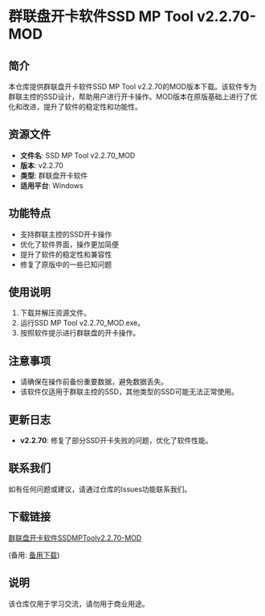 # 群联盘开卡软件SSD MP Tool v2.2.70-MOD

## 简介
本仓库提供群联盘开卡软件SSD MP Tool v2.2.70的MOD版本下载。该软件专为群联主控的SSD设计，帮助用户进行开卡操作。MOD版本在原版基础上进行了优化和改进，提升了软件的稳定性和功能性。

## 资源文件
- **文件名**: SSD MP Tool v2.2.70_MOD
- **版本**: v2.2.70
- **类型**: 群联盘开卡软件
- **适用平台**: Windows

## 功能特点
- 支持群联主控的SSD开卡操作
- 优化了软件界面，操作更加简便
- 提升了软件的稳定性和兼容性
- 修复了原版中的一些已知问题

## 使用说明
1. 下载并解压资源文件。
2. 运行SSD MP Tool v2.2.70_MOD.exe。
3. 按照软件提示进行群联盘的开卡操作。

## 注意事项
- 请确保在操作前备份重要数据，避免数据丢失。
- 该软件仅适用于群联主控的SSD，其他类型的SSD可能无法正常使用。

## 更新日志
- **v2.2.70**: 修复了部分SSD开卡失败的问题，优化了软件性能。

## 联系我们
如有任何问题或建议，请通过仓库的Issues功能联系我们。

## 下载链接
[群联盘开卡软件SSDMPToolv2.2.70-MOD](https://pan.quark.cn/s/cb32df963b51) 

(备用: [备用下载](https://pan.baidu.com/s/1aqsGOzCzl0DDHpTg25QVAQ?pwd=1234))

## 说明

该仓库仅用于学习交流，请勿用于商业用途。
